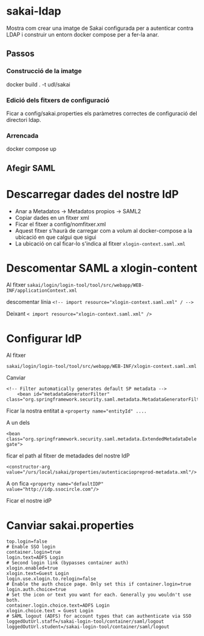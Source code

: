 # sakai-ldap
Mostra com crear una imatge de Sakai configurada per a autenticar contra LDAP i construir un entorn docker compose per a fer-la anar.

## Passos
### Construcció de la imatge
docker build . -t udl/sakai

### Edició dels fitxers de configuració
Ficar a config/sakai.properties els paràmetres correctes de configuració del directori ldap.

### Arrencada
docker compose up

## Afegir SAML
# Descarregar dades del nostre IdP
- Anar a Metadatos -> Metadatos propios -> SAML2
- Copiar dades en un fitxer xml
- Ficar el fitxer a config/nomfitxer.xml
- Aquest fitxer s'haurà de carregar com a volum al docker-compose a la ubicació en que calgui que sigui
- La ubicació on cal ficar-lo s'indica al fitxer `xlogin-context.saml.xml`

# Descomentar SAML a xlogin-content
Al fitxer 
`sakai/login/login-tool/tool/src/webapp/WEB-INF/applicationContext.xml`

descomentar línia
`<!-- import resource="xlogin-context.saml.xml" / -->`

Deixant
`< import resource="xlogin-context.saml.xml" />`

# Configurar IdP
Al fitxer

`sakai/login/login-tool/tool/src/webapp/WEB-INF/xlogin-context.saml.xml`

Canviar 
```
<!-- Filter automatically generates default SP metadata -->
    <bean id="metadataGeneratorFilter" class="org.springframework.security.saml.metadata.MetadataGeneratorFilter">
```
Ficar la nostra entitat a `<property name="entityId" ....`

A un dels

`<bean class="org.springframework.security.saml.metadata.ExtendedMetadataDelegate">`

ficar el path al fitxer de metadades del nostre IdP

`<constructor-arg value="/urs/local/sakai/properties/autenticaciopreprod-metadata.xml"/>`

A on fica
`<property name="defaultIDP" value="http://idp.ssocircle.com"/>`

Ficar el nostre idP


# Canviar sakai.properties
```
top.login=false
# Enable SSO login
container.login=true
login.text=ADFS Login
# Second login link (bypasses container auth)
xlogin.enabled=true
xlogin.text=Guest Login
login.use.xlogin.to.relogin=false
# Enable the auth choice page. Only set this if container.login=true
login.auth.choice=true
# Set the icon or text you want for each. Generally you wouldn't use
both.
container.login.choice.text=ADFS Login
xlogin.choice.text = Guest Login
# SAML logout (ADFS) for account types that can authenticate via SSO
loggedOutUrl.staff=/sakai-login-tool/container/saml/logout
loggedOutUrl.student=/sakai-login-tool/container/saml/logout
```

